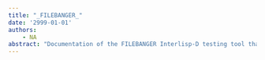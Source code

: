 ```yaml
---
title: "_FILEBANGER_"
date: '2999-01-01'
authors: 
    - NA
abstract: "Documentation of the FILEBANGER Interlisp-D testing tool that creates test files and performs consistency checks."
---
```



